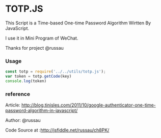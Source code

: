 # TOTP.JS
This Script is a Time-based One-time Password Algorithm Wirtten By JavaScript.

I use it in Mini Program of WeChat.

Thanks  for project  @russau

### Usage
```javascript
const totp = require('../../utils/totp.js');
var token = totp.getCode(key)
console.log(token)
```

### reference

Article: http://blog.tinisles.com/2011/10/google-authenticator-one-time-password-algorithm-in-javascript/

Author: @russau

Code Source at :http://jsfiddle.net/russau/ch8PK/
